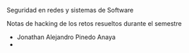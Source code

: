 Seguridad en redes y sistemas de Software

Notas de hacking de los retos resueltos durante el semestre

- Jonathan Alejandro Pinedo Anaya
- 

